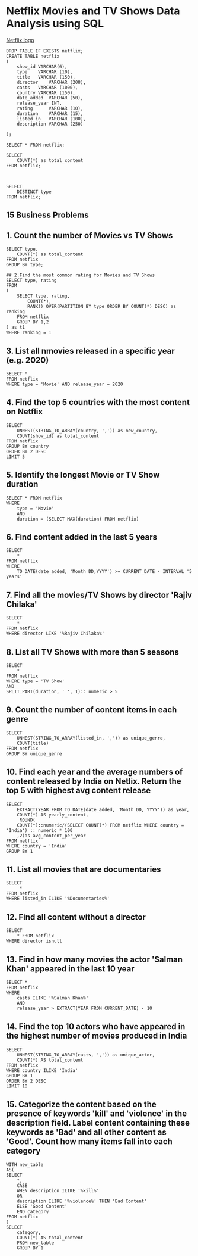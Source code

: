 # Netflix Movies and TV Shows Data Analysis using SQL 
[Netflix logo](https://github.com/em1407/SQL-Netflix-Project/blob/main/Netflix-Logo.png)

    DROP TABLE IF EXISTS netflix;
    CREATE TABLE netflix
    (
    	show_id	VARCHAR(6),
    	type	VARCHAR (10),
    	title	VARCHAR (150),
    	director	VARCHAR (208),
    	casts	VARCHAR (1000),
    	country	VARCHAR (150),
    	date_added	VARCHAR (50),
    	release_year INT,
    	rating		VARCHAR (10),
    	duration	VARCHAR (15),
    	listed_in	VARCHAR (100),
    	description	VARCHAR (250)

    );
    
    SELECT * FROM netflix;
    
    SELECT 
    	COUNT(*) as total_content
    FROM netflix;



    SELECT 
    	DISTINCT type
    FROM netflix;

## 15 Business Problems

## 1. Count the number of Movies vs TV Shows
    SELECT type,
    	COUNT(*) as total_content
    FROM netflix
    GROUP BY type;
    
    ## 2.Find the most common rating for Movies and TV Shows 
    SELECT type, rating
    FROM
    (
    	SELECT type, rating,
    		COUNT(*),
    		RANK() OVER(PARTITION BY type ORDER BY COUNT(*) DESC) as ranking
    	FROM netflix
    	GROUP BY 1,2
    ) as t1
    WHERE ranking = 1


## 3. List all nmovies released in a specific year (e.g. 2020) 
    SELECT *
    FROM netflix
    WHERE type = 'Movie' AND release_year = 2020


## 4. Find the top 5 countries with the most content on Netflix

    SELECT 
    	UNNEST(STRING_TO_ARRAY(country, ',')) as new_country,
    	COUNT(show_id) as total_content
    FROM netflix
    GROUP BY country
    ORDER BY 2 DESC
    LIMIT 5

## 5. Identify the longest Movie or TV Show duration 
    SELECT * FROM netflix
    WHERE 
    	type = 'Movie'
    	AND 
    	duration = (SELECT MAX(duration) FROM netflix)


## 6. Find content added in the last 5 years 
    SELECT 
    	*
    FROM netflix
    WHERE 
    	TO_DATE(date_added, 'Month DD,YYYY') >= CURRENT_DATE - INTERVAL '5 years'


## 7. Find all the movies/TV Shows by director 'Rajiv Chilaka'

    SELECT 
    	*
    FROM netflix
    WHERE director LIKE '%Rajiv Chilaka%'


## 8. List all TV Shows with more than 5 seasons
    SELECT 
    	*
    FROM netflix
    WHERE type = 'TV Show' 
    AND
    SPLIT_PART(duration, ' ', 1):: numeric > 5 


## 9. Count the number of content items in each genre
    SELECT 
    	UNNEST(STRING_TO_ARRAY(listed_in, ',')) as unique_genre,
    	COUNT(title)
    FROM netflix
    GROUP BY unique_genre


## 10. Find each year and the average numbers of content released by India on Netlix. Return the top 5 with highest avg content release 
    SELECT 
    	EXTRACT(YEAR FROM TO_DATE(date_added, 'Month DD, YYYY')) as year, 
     	COUNT(*) AS yearly_content,
    	 ROUND(
    	COUNT(*)::numeric/(SELECT COUNT(*) FROM netflix WHERE country = 'India') :: numeric * 100 
    	,2)as avg_content_per_year
    FROM netflix
    WHERE country = 'India'
    GROUP BY 1



## 11. List all movies that are documentaries
    SELECT 
    	 *
    FROM netflix
    WHERE listed_in ILIKE '%Documentaries%'

## 12. Find all content without a director
    SELECT 
    	* FROM netflix
    WHERE director isnull

## 13. Find in how many movies the actor 'Salman Khan' appeared in the last 10 year
    SELECT *
    FROM netflix
    WHERE 
    	casts ILIKE '%Salman Khan%'
    	AND
    	release_year > EXTRACT(YEAR FROM CURRENT_DATE) - 10

## 14. Find the top 10 actors who have appeared in the highest number of movies produced in India
    SELECT
    	UNNEST(STRING_TO_ARRAY(casts, ',')) as unique_actor,
    	COUNT(*) AS total_content
    FROM netflix
    WHERE country ILIKE 'India'
    GROUP BY 1
    ORDER BY 2 DESC
    LIMIT 10

## 15. Categorize the content based on the presence of keywords 'kill' and 'violence' in the description field. Label content containing these keywords as 'Bad' and all other content as 'Good'. Count how many items fall into each category
    WITH new_table
    AS(
    SELECT 
    	*,
    	CASE
    	WHEN description ILIKE '%kill%' 
    	OR 
    	description ILIKE '%violence%' THEN 'Bad Content'
    	ELSE 'Good Content'
    	END category
    FROM netflix
    )
    SELECT 
    	category,
    	COUNT(*) AS total_content
    	FROM new_table
    	GROUP BY 1
